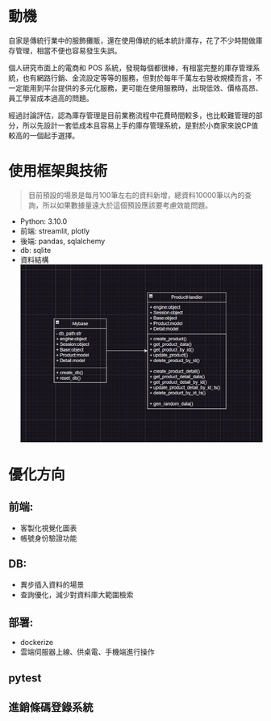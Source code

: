 # 動機
自家是傳統行業中的服飾攤販，還在使用傳統的紙本統計庫存，花了不少時間做庫存管理，相當不便也容易發生失誤。

個人研究市面上的電商和 POS 系統，發現每個都很棒，有相當完整的庫存管理系統，也有網路行銷、金流設定等等的服務，但對於每年千萬左右營收規模而言，不一定能用到平台提供的多元化服務，更可能在使用服務時，出現低效、價格高昂、員工學習成本過高的問題。

經過討論評估，認為庫存管理是目前業務流程中花費時間較多，也比較難管理的部分，所以先設計一套低成本且容易上手的庫存管理系統，是對於小商家來說CP值較高的一個起手選擇。

# 使用框架與技術
> 目前預設的場景是每月100筆左右的資料新增，總資料10000筆以內的查詢，所以如果數據量遠大於這個預設應該要考慮效能問題。

* Python: 3.10.0
* 前端: streamlit, plotly
* 後端: pandas, sqlalchemy
* db: sqlite
* 資料結構
![](https://github.com/codeotter0201/erp/blob/master/erp.png)

# 優化方向
## 前端:
* 客製化視覺化圖表
* 帳號身份驗證功能

## DB:
* 異步插入資料的場景
* 查詢優化，減少對資料庫大範圍檢索

## 部署:
* dockerize
* 雲端伺服器上線、供桌電、手機端進行操作

## pytest

## 進銷條碼登錄系統